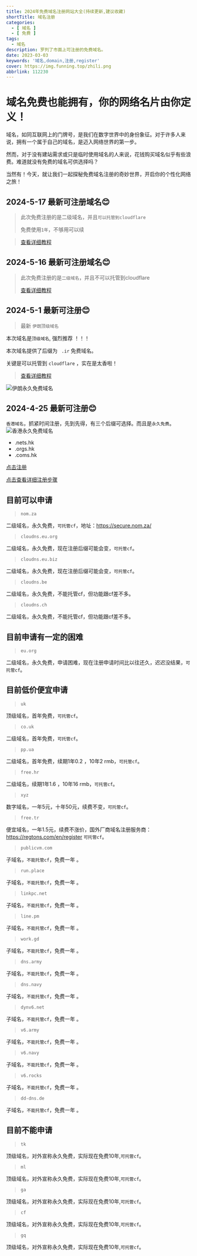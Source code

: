 ```yaml
---
title: 2024年免费域名注册网站大全(持续更新,建议收藏)
shortTitle: 域名注册
categories:
  - [ 域名 ]
  - [ 免费 ]
tags:
  - 域名
description: 罗列了市面上可注册的免费域名。
date: 2023-03-03
keywords: '域名,domain,注册,register'
cover: https://img.funning.top/zhili.png
abbrlink: 112230
---
```


# 域名免费也能拥有，你的网络名片由你定义！

域名，如同互联网上的门牌号，是我们在数字世界中的身份象征。对于许多人来说，拥有一个属于自己的域名，是迈入网络世界的第一步。

然而，对于没有建站需求或只是临时使用域名的人来说，花钱购买域名似乎有些浪费。难道就没有免费的域名可供选择吗？

当然有！今天，就让我们一起探秘免费域名注册的奇妙世界，开启你的个性化网络之旅！

## 2024-5-17 最新可注册域名😊

> 此次免费注册的是二级域名，并且`可以托管到cloudflare`
>
> 免费使用`1年`，不够用可以续

> [查看详细教程](https://blog.funning.top/article/112254.html)

## 2024-5-16 最新可注册域名😊

> 此次免费注册的是`二级域名`，并且不可以托管到cloudflare
>
> [查看详细教程](https://blog.funning.top/article/112253.html)

## 2024-5-1 最新可注册😊

> 最新 `伊朗顶级域名`

本次域名是`顶级域名`, 强烈推荐 ！！！

本次域名提供了后缀为 ` .ir` 免费域名。

关键是可以托管到 `cloudflare` ，实在是太香啦！

> [查看详细教程](https://blog.funning.top/article/112250.html)

![伊朗永久免费域名](http://qnocs.funning.top/blog/ir-domain/Snipaste_2024-04-30_09-20-02.png)

## 2024-4-25 最新可注册😊

`香港域名`，抓紧时间注册，先到先得，有三个后缀可选择。而且是`永久免费`。
![香港永久免费域名](https://img.funning.top/hk-domain.png)

- .nets.hk
- .orgs.hk
- .coms.hk

[点击注册](http://www.coms.hk/hk/panel.php)

[点击查看详细注册步骤](https://blog.funning.top/article/112248.html)

## 目前可以申请

> `nom.za`

二级域名，永久免费，`可托管cf`，地址：https://secure.nom.za/

> `cloudns.eu.org`

二级域名，永久免费，现在注册后缀可能会变，`可托管cf`。

> `cloudns.eu.biz`

二级域名，永久免费，现在注册后缀可能会变，`可托管cf`。


> `cloudns.be`

二级域名，永久免费，不能托管cf，但功能跟cf差不多。

> `cloudns.ch`

二级域名，永久免费，不能托管cf，但功能跟cf差不多。

## 目前申请有一定的困难

> `eu.org`

二级域名，永久免费，申请困难，现在注册申请时间比以往还久，迟迟没结果，`可托管cf`。

## 目前低价便宜申请

> `uk`

顶级域名，首年免费，`可托管cf`。

> `co.uk`

二级域名，首年免费，`可托管cf`。

> `pp.ua`

二级域名，首年免费，续期1年0.2 ，10年2 rmb，`可托管cf`。

> `free.hr`

二级域名，续期1年1.6 ，10年16 rmb，`可托管cf`。

> `xyz`

数字域名，一年5元，十年50元，续费不变，`可托管cf`。

> `free.tr`

便宜域名，一年1.5元，续费不涨价，国外厂商域名注册服务商：https://regtons.com/en/register  `可托管cf`。

> `publicvm.com`

子域名，`不能托管cf`，免费一年 。

> `run.place`

子域名，`不能托管cf`，免费一年 。

> `linkpc.net`

子域名，`不能托管cf`，免费一年 。

> `line.pm`

子域名，`不能托管cf`，免费一年 。

> `work.gd`

子域名，`不能托管cf`，免费一年 。

> `dns.army`

子域名，`不能托管cf`，免费一年 。
> `dns.navy`

子域名，`不能托管cf`，免费一年 。

> `dynv6.net`

子域名，`不能托管cf`，免费一年 。

> `v6.army`

子域名，`不能托管cf`，免费一年 。

> `v6.navy`

子域名，`不能托管cf`，免费一年 。

> `v6.rocks`

子域名，`不能托管cf`，免费一年 。

> `dd-dns.de`

子域名，`不能托管cf`，免费一年 。

## 目前不能申请

> `tk`

顶级域名，对外宣称永久免费，实际现在免费10年,`可托管cf`。

> `ml`

顶级域名，对外宣称永久免费，实际现在免费10年,`可托管cf`。

> `ga`

顶级域名，对外宣称永久免费，实际现在免费10年,`可托管cf`。

> `cf`

顶级域名，对外宣称永久免费，实际现在免费10年,`可托管cf`。

> `gq`

顶级域名，对外宣称永久免费，实际现在免费10年,`可托管cf`。